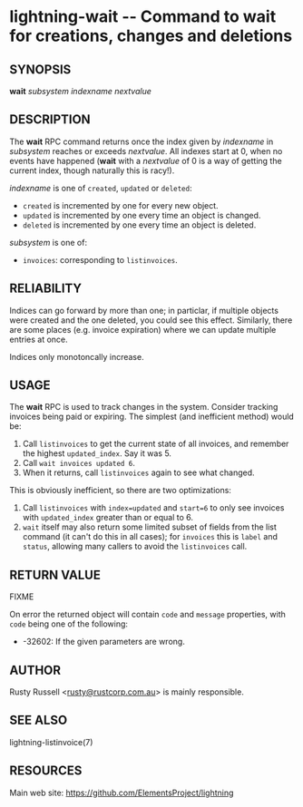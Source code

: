 lightning-wait -- Command to wait for creations, changes and deletions
======================================================================

SYNOPSIS
--------

**wait** *subsystem* *indexname* *nextvalue*

DESCRIPTION
-----------

The **wait** RPC command returns once the index given by *indexname*
in *subsystem* reaches or exceeds *nextvalue*.  All indexes start at 0, when no
events have happened (**wait** with a *nextvalue* of 0 is a way of getting
the current index, though naturally this is racy!).

*indexname* is one of `created`, `updated` or `deleted`:

- `created` is incremented by one for every new object.
- `updated` is incremented by one every time an object is changed.
- `deleted` is incremented by one every time an object is deleted.

*subsystem* is one of:

- `invoices`: corresponding to `listinvoices`.


RELIABILITY
-----------

Indices can go forward by more than one; in particlar, if multiple
objects were created and the one deleted, you could see this effect.
Similarly, there are some places (e.g. invoice expiration) where we
can update multiple entries at once.

Indices only monotoncally increase.

USAGE
-----

The **wait** RPC is used to track changes in the system.  Consider
tracking invoices being paid or expiring.  The simplest (and
inefficient method) would be:

1. Call `listinvoices` to get the current state of all invoices, and
   remember the highest `updated_index`.  Say it was 5.
2. Call `wait invoices updated 6`.
3. When it returns, call `listinvoices` again to see what changed.

This is obviously inefficient, so there are two optimizations:

1. Call `listinvoices` with `index=updated` and `start=6` to only see invoices
   with `updated_index` greater than or equal to 6.
2. `wait` itself may also return some limited subset of fields from the list
   command (it can't do this in all cases); for `invoices` this is `label`
   and `status`, allowing many callers to avoid the `listinvoices` call.

RETURN VALUE
------------
FIXME

On error the returned object will contain `code` and `message` properties,
with `code` being one of the following:

- -32602: If the given parameters are wrong.

AUTHOR
------

Rusty Russell <<rusty@rustcorp.com.au>> is mainly
responsible.

SEE ALSO
--------

lightning-listinvoice(7)

RESOURCES
---------

Main web site: <https://github.com/ElementsProject/lightning>
